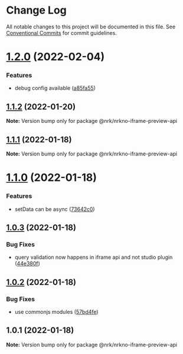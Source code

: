 # Change Log

All notable changes to this project will be documented in this file.
See [Conventional Commits](https://conventionalcommits.org) for commit guidelines.

# [1.2.0](https://github.com/nrkno/nrkno-sanity-libs/compare/@nrk/nrkno-iframe-preview-api@1.1.2...@nrk/nrkno-iframe-preview-api@1.2.0) (2022-02-04)


### Features

* debug config available ([a85fa55](https://github.com/nrkno/nrkno-sanity-libs/commit/a85fa558be39d7989661b9a9b365a2d45fc21e38))





## [1.1.2](https://github.com/nrkno/nrkno-sanity-libs/compare/@nrk/nrkno-iframe-preview-api@1.1.1...@nrk/nrkno-iframe-preview-api@1.1.2) (2022-01-20)

**Note:** Version bump only for package @nrk/nrkno-iframe-preview-api





## [1.1.1](https://github.com/nrkno/nrkno-sanity-libs/compare/@nrk/nrkno-iframe-preview-api@1.1.0...@nrk/nrkno-iframe-preview-api@1.1.1) (2022-01-18)

**Note:** Version bump only for package @nrk/nrkno-iframe-preview-api





# [1.1.0](https://github.com/nrkno/nrkno-sanity-libs/compare/@nrk/nrkno-iframe-preview-api@1.0.3...@nrk/nrkno-iframe-preview-api@1.1.0) (2022-01-18)


### Features

* setData can be async ([73642c0](https://github.com/nrkno/nrkno-sanity-libs/commit/73642c0c55724d45c566bacb0cc3a1a3ff8e14cb))





## [1.0.3](https://github.com/nrkno/nrkno-sanity-libs/compare/@nrk/nrkno-iframe-preview-api@1.0.2...@nrk/nrkno-iframe-preview-api@1.0.3) (2022-01-18)


### Bug Fixes

* query validation now happens in iframe api and not studio plugin ([44e380f](https://github.com/nrkno/nrkno-sanity-libs/commit/44e380f721d0f9d6829cf5bd1d813c8881c82fe6))





## [1.0.2](https://github.com/nrkno/nrkno-sanity-libs/compare/@nrk/nrkno-iframe-preview-api@1.0.1...@nrk/nrkno-iframe-preview-api@1.0.2) (2022-01-18)


### Bug Fixes

* use commonjs modules ([57bd4fe](https://github.com/nrkno/nrkno-sanity-libs/commit/57bd4fe6d0588d7081c29fbc48ce2110e21ada6c))





## 1.0.1 (2022-01-18)

**Note:** Version bump only for package @nrk/nrkno-iframe-preview-api
